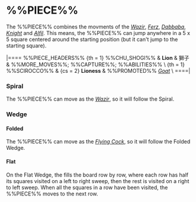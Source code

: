 # %%PIECE%%

The %%PIECE%% combines the movments of the [*Wazir*](king.html),
[*Ferz*](ferz.html),
[*Dabbaba*](dabbaba.html), [*Knight*](knight.html) and [*Alfil*](alfil.html).
This means, the %%PIECE%% can jump anywhere in a 5 x 5 square centered
around the starting position (but it can't jump to the starting square).

|====
%%PIECE_HEADERS%%
  {th = 1}  %%CHU_SHOGI%%
&           **Lion** & &#x7345;&#x5B50;
&           %%MORE_MOVES%%; %%CAPTURE%%; %%ABILITIES%% \\
  {th = 1}  %%SCIROCCO%%
& {cs = 2}  **Lioness**
&           %%PROMOTED%% [*Goat*](goat.html) \\
====|

### Spiral

The %%PIECE%% can move as the [*Wazir*](wazir.html), so it will
follow the Spiral.

### Wedge

#### Folded

The %%PIECE%% can move as the [*Flying Cock*](flying_cock.html),
so it will follow the Folded Wedge.

#### Flat

On the Flat Wedge, the fills the board row by row, where each row
has half its squares visited on a left to right sweep, then the
rest is visited on a right to left sweep. When all the squares
in a row have been visited, the %%PIECE%% moves to the next row.
